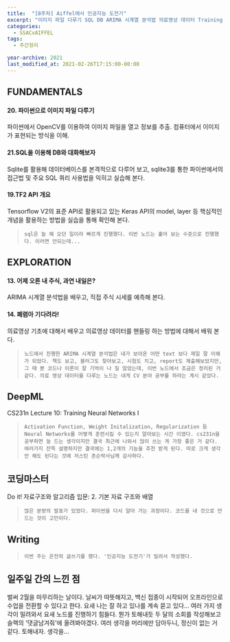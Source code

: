 ```yaml
---
title:  "[8주차] Aiffel에서 인공지능 도전기"
excerpt: "이미지 파일 다루기 SQL DB ARIMA 시계열 분석법 의료영상 데이터 Training Neural Networks 기본 자료 구조와 배열"
categories:
  - SSACxAIFFEL
tags:
  - 주간정리

year-archive: 2021
last_modified_at: 2021-02-26T17:15:00-00:00
---
```


## FUNDAMENTALS
#### 20. 파이썬으로 이미지 파일 다루기  
파이썬에서 OpenCV를 이용하여 이미지 파일을 열고 정보를 추출. 컴퓨터에서 이미지가 표현되는 방식을 이해.
#### 21.SQL을 이용해 DB와 대화해보자
Sqlite를 활용해 데이터베이스를 본격적으로 다루어 보고, sqlite3를 통한 파이썬에서의 접근법 및 주요 SQL 쿼리 사용법을 익히고 실습해 본다.
#### 19.TF2 API 개요
Tensorflow V2의 표준 API로 활용되고 있는 Keras API의 model, layer 등 핵심적인 개념을 활용하는 방법을 실습을 통해 확인해 본다.
>`sql은 늘 해 오던 일이라 빠르게 진행했다. 이번 노드는 훑어 보는 수준으로 진행했다. 이러면 안되는데...`

## EXPLORATION  
#### 13. 어제 오른 내 주식, 과연 내일은?
ARIMA 시계열 분석법을 배우고, 직접 주식 시세를 예측해 본다.
#### 14. 폐렴아 기다려라!
의료영상 기초에 대해서 배우고 의료영상 데이터를 핸들링 하는 방법에 대해서 배워 본다.
>`노드에서 진행한 ARIMA 시계열 분석법은 내가 보아온 어떤 text 보다 제일 잘 이해가 되었다. 책도 보고, 블러그도 찾아보고, 시험도 치고, report도 제출해보았지만, 그 때 뿐 코드나 이론이 잘 기억이 나 질 않았는데, 이번 노드에서 조금은 정리된 거 같다.
의료 영상 데이터를 다루는 노드는 내게 CV 분야 공부를 하라는 계시 같았다.`  

## DeepML   
CS231n Lecture 10: Training Neural Networks I
>`Activation Function, Weight Initalization, Regularization 등 Neural Networks를 어떻게 훈련시킬 수 있는지 알아보는 시간 이였다. cs231n을 공부하면 늘 드는 생각이지만 결국 최근에 나와서 많이 쓰는 게 가장 좋은 거 같다. 여러가지 잔뜩 설명하지만 결국에는 1,2개의 기능을 추천 받게 된다. 따로 크게 생각 안 해도 된다는 것에 저스틴 존슨박사님께 감사하다.`

## 코딩마스터   
Do it! 자료구조와 알고리즘 입문: 2. 기본 자료 구조와 배열
>`많은 분량의 발표가 있었다. 파이썬을 다시 알아 가는 과정이다. 코드를 내 것으로 만드는 것이 고민이다.`  

## Writing
>`이번 주는 온전히 글쓰기를 했다. '인공지능 도전기'가 밀려서 작성했다.`

## 일주일 간의 느낀 점
 벌써 2월을 마무리하는 날이다. 날씨가 따뜻해지고, 백신 접종이 시작되어 오프라인으로 수업을 전환할 수 있다고 한다. 요새 나는 잘 하고 있나를 계속 묻고 있다... 여러 가지 생각이 밀려와서 요새 노드를 진행하기 힘들다. 뭔가 토해내듯 두 달의 소회를 작성해보고 슬랙의 '댓글남겨줘'에 올려봐야겠다. 여러 생각을 머리에만 담아두니, 정신이 없는 거 같다. 토해내자. 생각을...
